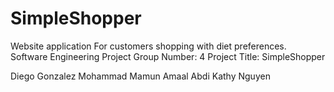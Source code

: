 # SimpleShopper
Website application For customers shopping with diet preferences.
Software Engineering Project
Group Number: 4
Project Title: SimpleShopper


Diego Gonzalez
Mohammad Mamun
Amaal Abdi
Kathy Nguyen

